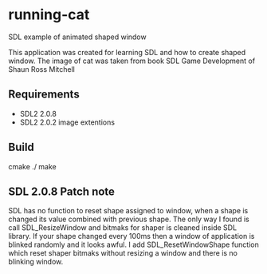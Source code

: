 # running-cat
SDL example of animated shaped window

This application was created for learning SDL and how to create shaped window.
The image of cat was taken from book SDL Game Development of Shaun Ross Mitchell

## Requirements

* SDL2 2.0.8
* SDL2 2.0.2 image extentions

## Build

  cmake ./
  make
  
## SDL 2.0.8 Patch note

SDL has no function to reset shape assigned to window, when a shape is changed its value
combined with previous shape. The only way I found is call SDL_ResizeWindow and bitmaks for
shaper is cleaned inside SDL library. If your shape changed every 100ms then a window of
application is blinked randomly and it looks awful.
I add SDL_ResetWindowShape function which  reset shaper bitmaks without resizing a window
and there is no blinking window.
